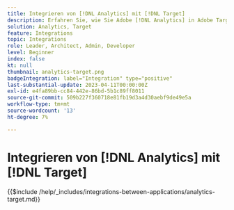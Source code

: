 ```yaml
---
title: Integrieren von [!DNL Analytics] mit [!DNL Target]
description: Erfahren Sie, wie Sie Adobe [!DNL Analytics] in Adobe Target integrieren.
solution: Analytics, Target
feature: Integrations
topic: Integrations
role: Leader, Architect, Admin, Developer
level: Beginner
index: false
kt: null
thumbnail: analytics-target.png
badgeIntegration: label="Integration" type="positive"
last-substantial-update: 2023-04-11T00:00:00Z
exl-id: e4fa89bb-cc84-442e-86bd-5b1c89ff8011
source-git-commit: 509b227f360718e81fb19d3a4d30aebf9de49e5a
workflow-type: tm+mt
source-wordcount: '13'
ht-degree: 7%

---
```


# Integrieren von [!DNL Analytics] mit [!DNL Target]

{{$include /help/_includes/integrations-between-applications/analytics-target.md}}
